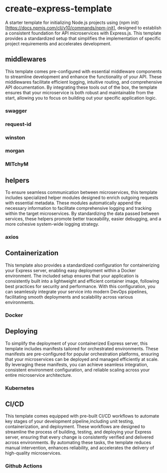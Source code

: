 # create-express-template

A starter template for initializing Node.js projects using (npm init)[https://docs.npmjs.com/cli/v10/commands/npm-init],
designed to establish a consistent foundation for API microservices with Express.js.
This template provides a standardized setup that simplifies the implementation of
specific project requirements and accelerates development.

## middlewares

This template comes pre-configured with essential middleware components to streamline development and enhance the functionality of your API.
These middlewares facilitate efficient logging, intuitive routing, and comprehensive API documentation.
By integrating these tools out of the box, the template ensures that your microservice is both robust and maintainable from the start,
allowing you to focus on building out your specific application logic.

### swagger

### request-id

### winston

### morgan

### MITchyM

## helpers

To ensure seamless communication between microservices,
this template includes specialized helper modules designed to enrich outgoing requests with essential metadata.
These modules automatically append the necessary information to facilitate comprehensive logging and tracking within the target microservices.
By standardizing the data passed between services,
these helpers promote better traceability, easier debugging, and a more cohesive system-wide logging strategy.

### axios

## Containerization

This template also provides a standardized configuration for containerizing your Express server,
enabling easy deployment within a Docker environment.
The included setup ensures that your application is consistently built into a lightweight and efficient container image,
following best practices for security and performance.
With this configuration,
you can seamlessly integrate your service into modern DevOps pipelines,
facilitating smooth deployments and scalability across various environments.

### Docker

## Deploying

To simplify the deployment of your containerized Express server,
this template includes manifests tailored for orchestrated environments.
These manifests are pre-configured for popular orchestration platforms,
ensuring that your microservices can be deployed and managed efficiently at scale.
By leveraging these manifests,
you can achieve seamless integration, consistent environment configuration, and reliable scaling across your entire microservice architecture.

### Kubernetes

## CI/CD

This template comes equipped with pre-built CI/CD workflows
to automate key stages of your development pipeline,including unit testing, containerization, and deployment.
These workflows are designed to streamline the process of building, testing, and deploying your Express server,
ensuring that every change is consistently verified and delivered across environments.
By automating these tasks,
the template reduces manual intervention, enhances reliability, and accelerates the delivery of high-quality microservices.

### Github Actions

